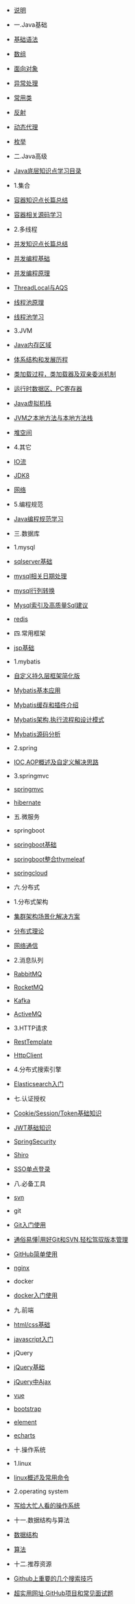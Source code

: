* [说明]()

* 一.Java基础
* [基础语法](docs/javaBase/grammar)
* [数组](docs/javaBase/array)
* [面向对象](docs/javaBase/object)
* [异常处理](docs/javaBase/exception)
* [常用类](docs/javaBase/commonClass)
* [反射](docs/javaSenior/reflection)
* [动态代理](docs/javaSenior/dynamicProxy.md)
* [枚举](docs/javaBase/enum.md)

* 二.Java高级
* [Java底层知识点学习目录](docs/javaSenior/study)
* 1.集合
* [容器知识点长篇总结](docs/javaSenior/collection/basis)
* [容器相关源码学习](docs/javaSenior/collection/source)
* 2.多线程
* [并发知识点长篇总结](docs/javaSenior/concurrence/conBasic01)
* [并发编程基础](docs/javaSenior/concurrence/conBasic02)
* [并发编程原理](docs/javaSenior/concurrence/conPrinciple)
* [ThreadLocal与AQS](docs/javaSenior/concurrence/threadLocalAndAQS)
* [线程池原理](docs/javaSenior/concurrence/threadPoolStudy)
* [线程池学习](docs/javaSenior/concurrence/threadPool)
* 3.JVM
* [Java内存区域](docs/javaSenior/JVM/memoryArea)
- [体系结构和发展历程](docs/javaSenior/JVM/JVMLearn01.md)
* [类加载过程，类加载器及双亲委派机制](docs/javaSenior/JVM/JVMLearn02.md)
* [运行时数据区、PC寄存器](docs/javaSenior/JVM/JVMLearn03.md)
* [Java虚拟机栈](docs/javaSenior/JVM/JVMLearn04.md)
* [JVM之本地方法与本地方法栈](docs/javaSenior/JVM/JVMLearn05.md)
* [堆空间](docs/javaSenior/JVM/JVMLearn06.md)
* 4.其它
* [IO流](docs/javaSenior/ioStream)
* [JDK8](docs/javaSenior/JDK8)
* [网络](docs/javaSenior/network)

* 5.编程规范
* [Java编程规范学习](docs/javaSenior/codingStyle/codingStyle.md)

* 三.数据库
* 1.mysql
* [sqlserver基础](docs/database/mysql/sqlserveBase)
* [mysql相关日期处理](docs/database/mysql/mysqlDateHandle)
* [mysql行列转换](docs/database/mysql/mysqlUnpivot)
* [Mysql索引及高质量Sql建议](docs/database/mysql/sqlAdvise)
* [redis]()

* 四.常用框架
* [jsp基础](docs/javaEE/jsp)
* 1.mybatis
* [自定义持久层框架简化版](docs/framework/mybatis/mybatis00)
* [Mybatis基本应用](docs/framework/mybatis/mybatis01)
* [Mybatis缓存和插件介绍](docs/framework/mybatis/mybatis02)
* [Mybatis架构,执行流程和设计模式](docs/framework/mybatis/mybatis03)
* [Mybatis源码分析](docs/framework/mybatis/mybatis04)
* 2.spring
* [IOC,AOP概述及自定义解决思路](docs/framework/spring/spring00)
* 3.springmvc
* [springmvc]()
* [hibernate]()

* 五.微服务
* springboot
* [springboot基础](docs/microService/springboot/springboot)
* [springboot整合thymeleaf](docs/microService/springboot/springboot_thymeleaf)
* [springcloud]()

* 六.分布式
* 1.分布式架构
* [集群架构场景化解决方案]()
* [分布式理论](docs/distribution/distributionTheory)
* [网络通信](docs/distribution/network)
* 2.消息队列
* [RabbitMQ]()
* [RocketMQ]()
* [Kafka]()
* [ActiveMQ](#activemq)
* 3.HTTP请求
* [RestTemplate](#RestTemplate)
* [HttpClient](#httpclient)
* 4.分布式搜索引擎
* [Elasticsearch入门](docs/javaEE/elasticsearch/elasticsearch.md)

* 七.认证授权
* [Cookie/Session/Token基础知识]()
* [JWT基础知识]()
* [SpringSecurity]()
* [Shiro]()
* [SSO单点登录]()

* 八.必备工具
* [svn]()
* git
* [Git入门使用](docs/tools/git/gitBasic)
* [通俗易懂|用好Git和SVN,轻松驾驭版本管理](docs/tools/git/gitAndSvn.md)
* [GitHub简单使用](docs/tools/git/github)
* [nginx]()
* docker
* [docker入门使用](docs/tools/docker/dockerBasic)

* 九.前端
* [html/css基础](docs/frontEnd/htmlCssBasic)
* [javascript入门]()
* jQuery
* [jQuery基础](docs/frontEnd/jqueryBasic)
* [jQuery中Ajax](docs/frontEnd/jqueryAjax)
* [vue]()
* [bootstrap]()
* [element]()
* [echarts]()

* 十.操作系统
* 1.linux
* [linux概述及常用命令](docs/operatingSystem/linuxBasic)
* 2.operating system  
* [写给大忙人看的操作系统](docs/operatingSystem/os)

* 十一.数据结构与算法
* [数据结构]()
* [算法]()

* 十二.推荐资源
* [Github上重要的几个搜索技巧](docs/GithubSkill)
* [超实用网址,GitHub项目和常见面试题](docs/resource)

